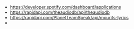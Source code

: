 - https://developer.spotify.com/dashboard/applications
- https://rapidapi.com/theaudiodb/api/theaudiodb
- https://rapidapi.com/PlanetTeamSpeak/api/mourits-lyrics
- 